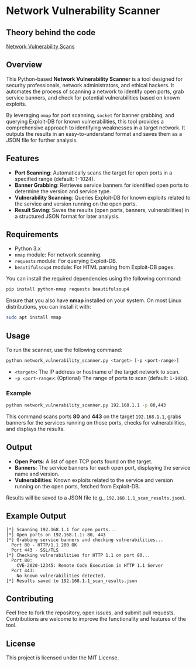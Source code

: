 # Network Vulnerability Scanner

## Theory behind the code
[Network Vulnerability Scans](https://claudiaslibrary.notion.site/Vulnerability-Scans-13219f7568328026a09bfc4a099fddd7)

## Overview
This Python-based **Network Vulnerability Scanner** is a tool designed for security professionals, network administrators, and ethical hackers. It automates the process of scanning a network to identify open ports, grab service banners, and check for potential vulnerabilities based on known exploits.

By leveraging `nmap` for port scanning, `socket` for banner grabbing, and querying Exploit-DB for known vulnerabilities, this tool provides a comprehensive approach to identifying weaknesses in a target network. It outputs the results in an easy-to-understand format and saves them as a JSON file for further analysis.

## Features

- **Port Scanning**: Automatically scans the target for open ports in a specified range (default: 1-1024).
- **Banner Grabbing**: Retrieves service banners for identified open ports to determine the version and service type.
- **Vulnerability Scanning**: Queries Exploit-DB for known exploits related to the service and version running on the open ports.
- **Result Saving**: Saves the results (open ports, banners, vulnerabilities) in a structured JSON format for later analysis.

## Requirements

- Python 3.x
- `nmap` module: For network scanning.
- `requests` module: For querying Exploit-DB.
- `beautifulsoup4` module: For HTML parsing from Exploit-DB pages.
  
You can install the required dependencies using the following command:

```bash
pip install python-nmap requests beautifulsoup4
```

Ensure that you also have **nmap** installed on your system. On most Linux distributions, you can install it with:

```bash
sudo apt install nmap
```

## Usage

To run the scanner, use the following command:

```bash
python network_vulnerability_scanner.py <target> [-p <port-range>]
```

- `<target>`: The IP address or hostname of the target network to scan.
- `-p <port-range>`: (Optional) The range of ports to scan (default: `1-1024`).

### Example

```bash
python network_vulnerability_scanner.py 192.168.1.1 -p 80,443
```

This command scans ports **80** and **443** on the target `192.168.1.1`, grabs banners for the services running on those ports, checks for vulnerabilities, and displays the results.

## Output

- **Open Ports**: A list of open TCP ports found on the target.
- **Banners**: The service banners for each open port, displaying the service name and version.
- **Vulnerabilities**: Known exploits related to the service and version running on the open ports, fetched from Exploit-DB.

Results will be saved to a JSON file (e.g., `192.168.1.1_scan_results.json`).

## Example Output

```
[*] Scanning 192.168.1.1 for open ports...
[*] Open ports on 192.168.1.1: 80, 443
[*] Grabbing service banners and checking vulnerabilities...
  Port 80 - HTTP/1.1 200 OK
  Port 443 - SSL/TLS
[*] Checking vulnerabilities for HTTP 1.1 on port 80...
  Port 80:
    CVE-2020-12345: Remote Code Execution in HTTP 1.1 Server
  Port 443:
    No known vulnerabilities detected.
[*] Results saved to 192.168.1.1_scan_results.json
```

## Contributing

Feel free to fork the repository, open issues, and submit pull requests. Contributions are welcome to improve the functionality and features of the tool.

## License

This project is licensed under the MIT License.
